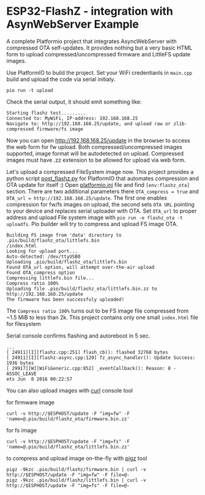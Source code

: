 ESP32-FlashZ - integration with AsynWebServer Example
======

A complete Platformio project that integrates AsyncWebServer with compressed OTA self-updates.
It provides nothing but a very basic HTML form to upload compressed/uncompressed firmware and LittleFS update images.


Use PlatformIO to build the project. Set your WiFi credentianls in `main.cpp` build and upload the code via serial initialy.

```
pio run -t upload
```

Check the serial output, it should emit something like:
```
Starting flashz test.........
Connected to: MyWiFi, IP-address: 192.168.168.25
Navigate to: http://192.168.168.25/update, and upload raw or zlib-compressed firmware/fs image
```

Now you can open http://192.168.168.25/update in the browser to access the web form for fw upload. Both compressed/uncompressed images supported, image format will be autodetected on upload. Compressed images must have .zz extension to be allowed for upload via web form.

Let's upload a compressed FileSystem image now. This project provides a python script [post_flashz.py](post_flashz.py) for PlatformIO that automates compression and OTA update for itself :)
Open [platformio.ini](platformio.ini) file and find `[env:flashz_ota]` section. There are two additional parameters there `OTA_compress = true` and `OTA_url = http://192.168.168.25/update`. The first one enables compression for fw/fs images on upload, the second sets `OTA URL` pointing to your device and replaces serial uploader with OTA. Set `OTA_url` to proper address and upload File system image with `pio run -e flashz_ota -t uploadfs`. Pio builder will try to compress and upload FS image OTA.

```
Building FS image from 'data' directory to .pio/build/flashz_ota/littlefs.bin
/index.html
Looking for upload port...
Auto-detected: /dev/ttyUSB0
Uploading .pio/build/flashz_ota/littlefs.bin
Found OTA_url option, will attempt over-the-air upload
Found OTA_compress option
Compressing littlefs.bin file...
Compress ratio 100%
Uploading file .pio/build/flashz_ota/littlefs.bin.zz to http://192.168.168.25/update 
The firmware has been successfuly uploaded!
```

The `Compress ratio 100%` turns out to be FS image file compressed from ~1.5 MiB to less than 2k. This project contains only one small `index.html` file for filesystem

Serial console confirms flashing and autoreboot in 5 sec.

```
...
[ 24911][I][flashz.cpp:251] flash_cb(): flashed 32768 bytes
[ 24911][I][flashz-async.cpp:120] fz_async_handler(): Update Success: 1936 bytes
[ 29917][W][WiFiGeneric.cpp:852] _eventCallback(): Reason: 8 - ASSOC_LEAVE
ets Jun  8 2016 00:22:57
```

You can also upload images with [curl](https://curl.se/) console tool

for firmware image
```
curl -v http://$ESPHOST/update -F "img=fw" -F 'name=@.pio/build/flashz_ota/firmware.bin.zz'
```

for fs image
```
curl -v http://$ESPHOST/update -F "img=fs" -F 'name=@.pio/build/flashz_ota/littlefs.bin.zz'
```

to compress and upload image on-the-fly with [pigz](https://zlib.net/pigz/) tool
```
pigz -9kzc .pio/build/flashz/firmware.bin | curl -v http://$ESPHOST/update -F "img=fw" -F file=@-
pigz -9kzc .pio/build/flashz/littlefs.bin | curl -v http://$ESPHOST/update -F "img=fs" -F file=@-
```
